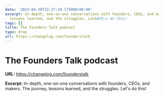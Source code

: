 ```yaml
---
date: '2023-04-20T22:27:29.175000+00:00'
excerpt: In-depth, one-on-one conversations with founders, CEOs, and makers. The journey,
  lessons learned, and the struggles. Let&#39;s do this!
tags: []
title: The Founders Talk podcast
type: drop
url: https://changelog.com/founderstalk
---
```


# The Founders Talk podcast

**URL:** https://changelog.com/founderstalk

**Excerpt:** In-depth, one-on-one conversations with founders, CEOs, and makers. The journey, lessons learned, and the struggles. Let&#39;s do this!
